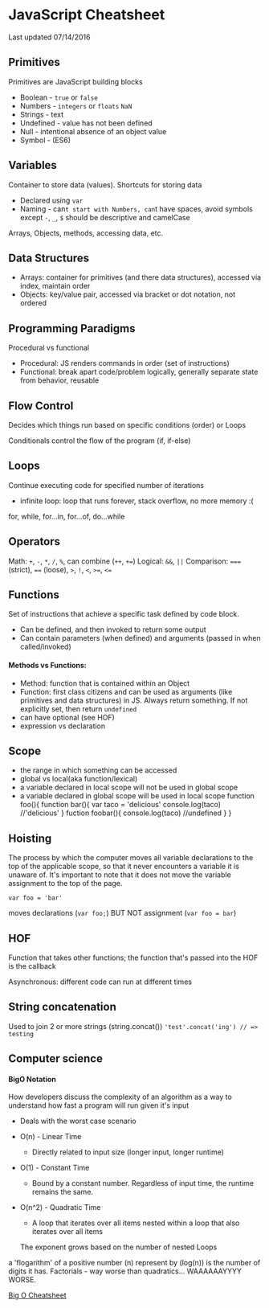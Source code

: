 # JavaScript Cheatsheet

Last updated 07/14/2016

## Primitives
Primitives are JavaScript building blocks

- Boolean - `true` or `false`
- Numbers - `integers` or `floats` `NaN`
- Strings - text
- Undefined - value has not been defined
- Null - intentional absence of an object value
- Symbol - (ES6)

## Variables
Container to store data (values). Shortcuts for storing data

- Declared using `var`
- Naming - can`t start with Numbers, can`t have spaces, avoid symbols except `-`, `_`, `$` should be descriptive and camelCase

Arrays, Objects, methods, accessing data, etc.

## Data Structures
- Arrays: container for primitives (and there data structures), accessed via index, maintain order
- Objects: key/value pair, accessed via bracket or dot notation, not ordered

## Programming Paradigms
Procedural vs functional

- Procedural: JS renders commands in order (set of instructions)
- Functional: break apart code/problem logically, generally separate state from behavior, reusable

## Flow Control
Decides which things run based on specific conditions (order) or Loops

Conditionals control the flow of the program (if, if-else)

## Loops
Continue executing code for specified number of iterations

- infinite loop: loop that runs forever, stack overflow, no more memory :(

for, while, for...in, for...of, do...while

## Operators
Math: `+`, `-`, `*`, `/`, `%`, can combine (`++`, `+=`)
Logical: `&&`, `||`
Comparison: `===` (strict), `==` (loose), `>`, `!`, `<`, `>=`, `<=`

## Functions
Set of instructions that achieve a specific task defined by code block.
- Can be defined, and then invoked to return some output
- Can contain parameters (when defined) and arguments (passed in when called/invoked)

#### Methods vs Functions:
- Method: function that is contained within an Object
- Function: first class citizens and can be used as arguments (like primitives and data structures) in JS. Always return something. If not explicitly set, then return `undefined`
- can have optional (see HOF)
- expression vs declaration



## Scope
- the range in which something can be accessed
- global vs local(aka function/lexical)
- a variable declared in local scope will not be used in global scope
- a variable declared in global scope will be used in local scope
function foo(){
  function bar(){
    var taco = 'delicious'
    console.log(taco) //'delicious'
  }
  fuction foobar(){
    console.log(taco) //undefined
  }
}

## Hoisting
The process by which the computer moves all variable declarations to the top of the applicable scope, so that it never encounters a variable it is unaware of. It's important to note that it does not move the variable assignment to the top of the page.

`var foo = 'bar'`

moves declarations (`var foo;`) BUT NOT assignment (`var foo = bar`)

## HOF

Function that takes other functions; the function that's passed into the HOF is the callback

Asynchronous: different code can run at different times

## String concatenation
Used to join 2 or more strings (string.concat())
`'test'.concat('ing') // => testing`

## Computer science
#### BigO Notation
How developers discuss the complexity of an algorithm as a way to understand how fast a program will run given it's input
- Deals with the worst case scenario
- O(n) - Linear Time
  - Directly related to input size (longer input, longer runtime)
- O(1) - Constant Time
  - Bound by a constant number. Regardless of input time, the runtime remains the same.
- O(n^2) - Quadratic Time
  - A loop that iterates over all items nested within a loop that also iterates over all items

  The exponent grows based on the number of nested Loops

a 'flogarithm' of a positive number (n) represent by (log(n)) is the number of digits it has.
Factorials - way worse than quadratics... WAAAAAAYYYY WORSE.

[Big O Cheatsheet](http://bigocheatsheet.com/)
